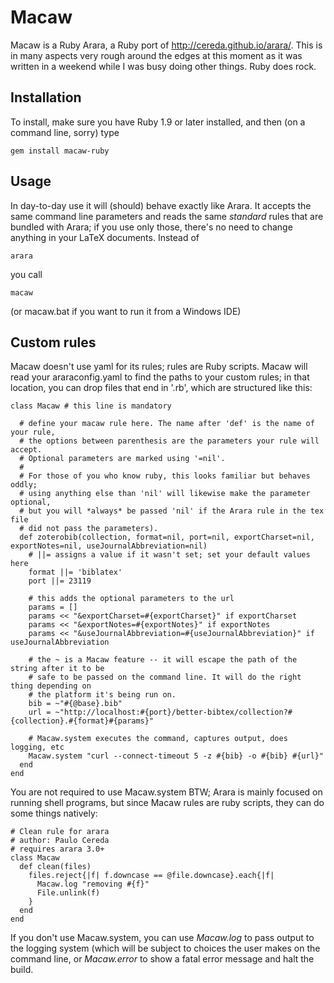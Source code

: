 # Macaw

Macaw is a Ruby Arara, a Ruby port of http://cereda.github.io/arara/. This is in many aspects very rough around the
edges at this moment as it was written in a weekend while I was busy doing other things. Ruby does rock.

## Installation

To install, make sure you have Ruby 1.9 or later installed, and then (on a command line, sorry) type

    gem install macaw-ruby

## Usage

In day-to-day use it will (should) behave exactly like Arara. It accepts the same command line parameters and reads the
same *standard* rules that are bundled with Arara; if you use only those, there's no need to change anything in your
LaTeX documents. Instead of

    arara

you call

    macaw

(or macaw.bat if you want to run it from a Windows IDE)

## Custom rules

Macaw doesn't use yaml for its rules; rules are Ruby scripts. Macaw will read your araraconfig.yaml to find the paths to
your custom rules; in that location, you can drop files that end in '.rb', which are structured like this:

    class Macaw # this line is mandatory

      # define your macaw rule here. The name after 'def' is the name of your rule,
      # the options between parenthesis are the parameters your rule will accept.
      # Optional parameters are marked using '=nil'.
      #
      # For those of you who know ruby, this looks familiar but behaves oddly;
      # using anything else than 'nil' will likewise make the parameter optional,
      # but you will *always* be passed 'nil' if the Arara rule in the tex file
      # did not pass the parameters).
      def zoterobib(collection, format=nil, port=nil, exportCharset=nil, exportNotes=nil, useJournalAbbreviation=nil)
        # ||= assigns a value if it wasn't set; set your default values here
        format ||= 'biblatex'
        port ||= 23119

        # this adds the optional parameters to the url
        params = []
        params << "&exportCharset=#{exportCharset}" if exportCharset
        params << "&exportNotes=#{exportNotes}" if exportNotes
        params << "&useJournalAbbreviation=#{useJournalAbbreviation}" if useJournalAbbreviation

        # the ~ is a Macaw feature -- it will escape the path of the string after it to be
        # safe to be passed on the command line. It will do the right thing depending on
        # the platform it's being run on.
        bib = ~"#{@base}.bib"
        url = ~"http://localhost:#{port}/better-bibtex/collection?#{collection}.#{format}#{params}"

        # Macaw.system executes the command, captures output, does logging, etc
        Macaw.system "curl --connect-timeout 5 -z #{bib} -o #{bib} #{url}"
      end
    end

You are not required to use Macaw.system BTW; Arara is mainly focused on running shell programs, but since Macaw rules
are ruby scripts, they can do some things natively:

    # Clean rule for arara
    # author: Paulo Cereda
    # requires arara 3.0+
    class Macaw
      def clean(files)
        files.reject{|f| f.downcase == @file.downcase}.each{|f|
          Macaw.log "removing #{f}"
          File.unlink(f)
        }
      end
    end

If you don't use Macaw.system, you can use *Macaw.log* to pass output to the logging system (which will be subject to
choices the user makes on the command line, or *Macaw.error* to show a fatal error message and halt the build.
